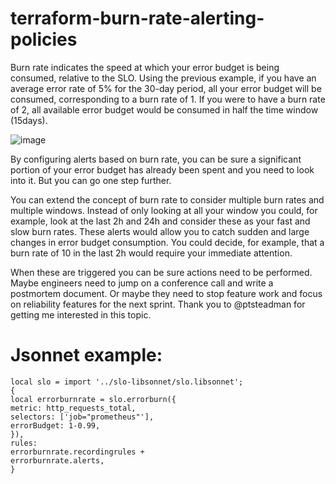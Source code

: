 # terraform-burn-rate-alerting-policies

Burn rate indicates the speed at which your error budget is being consumed, relative to the SLO. Using the previous example, if you have an average error rate of 5% for the 30-day period, all your error budget will be consumed, corresponding to a burn rate of 1. If you were to have a burn rate of 2, all available error budget would be consumed in half the time window (15days).

 
![image](https://user-images.githubusercontent.com/20936398/201249900-249944c4-9c08-40fc-8ae2-ac55fa258da0.png)


By configuring alerts based on burn rate, you can be sure a significant portion of your error budget has already been spent and you need to look into it. But you can go one step further.

You can extend the concept of burn rate to consider multiple burn rates and multiple windows. Instead of only looking at all your window you could, for example, look at the last 2h and 24h and consider these as your fast and slow burn rates. These alerts would allow you to catch sudden and large changes in error budget consumption. You could decide, for example,  that a burn rate of 10 in the last 2h would require your immediate attention.

When these are triggered you can be sure actions need to be performed. Maybe engineers need to jump on a conference call and write a postmortem document. Or maybe they need to stop feature work and focus on reliability features for the next sprint. Thank you to @ptsteadman for getting me interested in this topic. 

# Jsonnet example: 

```jsonnet
local slo = import '../slo-libsonnet/slo.libsonnet';
{
local errorburnrate = slo.errorburn({
metric: http_requests_total,
selectors: ['job="prometheus"'],
errorBudget: 1-0.99,
}),
rules:
errorburnrate.recordingrules +
errorburnrate.alerts,
}
```

